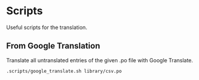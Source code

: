 # Scripts

Useful scripts for the translation.

## From Google Translation

Translate all untranslated entries of the given .po file with Google Translate.


```sh
.scripts/google_translate.sh library/csv.po
```

